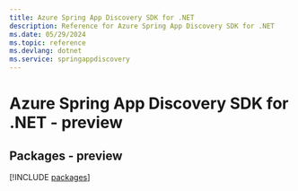 ```yaml
---
title: Azure Spring App Discovery SDK for .NET
description: Reference for Azure Spring App Discovery SDK for .NET
ms.date: 05/29/2024
ms.topic: reference
ms.devlang: dotnet
ms.service: springappdiscovery
---
```

# Azure Spring App Discovery SDK for .NET - preview
## Packages - preview
[!INCLUDE [packages](spring-app-discovery-index.md)]